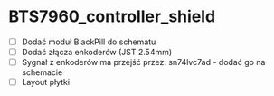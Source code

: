 # BTS7960_controller_shield
- [ ] Dodać moduł BlackPill do schematu
- [ ] Dodać złącza enkoderów (JST 2.54mm)
- [ ] Sygnał z enkoderów ma przejść przez: sn74lvc7ad - dodać go na schemacie
- [ ] Layout płytki
